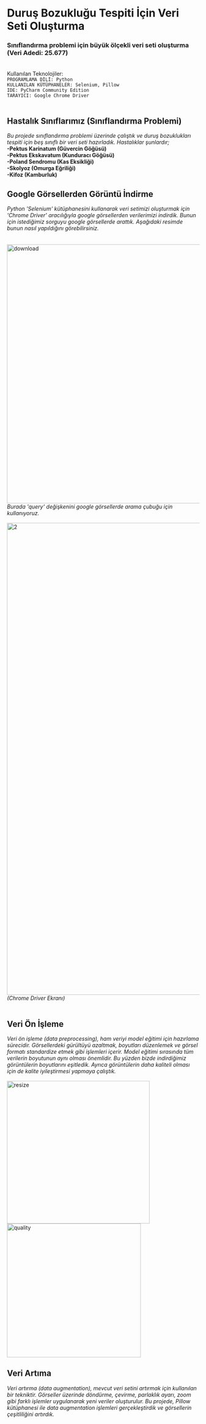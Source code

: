 # Duruş Bozukluğu Tespiti İçin Veri Seti Oluşturma
### Sınıflandırma problemi için büyük ölçekli veri seti oluşturma (Veri Adedi: 25.677) </br> </br>
Kullanılan Teknolojiler: </br>
`PROGRAMLAMA DİLİ: Python` </br>
`KULLANILAN KÜTÜPHANELER: Selenium, Pillow` </br>
`IDE: PyCharm Community Edition` </br> 
`TARAYICI: Google Chrome Driver` </br> </br>
## Hastalık Sınıflarımız (Sınıflandırma Problemi) </br>
*Bu projede sınıflandırma problemi üzerinde çalıştık ve duruş bozuklukları tespiti için beş sınıflı bir veri seti hazırladık. Hastalıklar şunlardır;* </br>
**-Pektus Karinatum (Güvercin Göğüsü)** </br>
**-Pektus Ekskavatum (Kunduracı Göğüsü)** </br>
**-Poland Sendromu (Kas Eksikliği)** </br>
**-Skolyoz (Omurga Eğriliği)** </br>
**-Kifoz (Kamburluk)** </br>
## Google Görsellerden Görüntü İndirme </br>
*Python 'Selenium' kütüphanesini kullanarak veri setimizi oluşturmak için 'Chrome Driver' aracılığıyla google görsellerden verilerimizi indirdik. Bunun için istediğimiz sorguyu google görsellerde arattık. Aşağıdaki resimde bunun nasıl yapıldığını görebilirsiniz.* </br> </br> </br>
<img width="677" alt="download" src="https://github.com/user-attachments/assets/5e11cc0c-1df1-4145-997a-e516b846ba61"> </br>
*Burada 'query' değişkenini google görsellerde arama çubuğu için kullanıyoruz.* </br> </br> 
<img width="1234" alt="2" src="https://github.com/user-attachments/assets/0aa23f3c-afdc-423a-8948-82a659e9eeb2">
*(Chrome Driver Ekranı)* </br> </br>

## Veri Ön İşleme </br>
*Veri ön işleme (data preprocessing), ham veriyi model eğitimi için hazırlama sürecidir. 
Görsellerdeki gürültüyü azaltmak, boyutları düzenlemek ve görsel formatı standardize etmek gibi işlemleri içerir. 
Model eğitimi sırasında tüm verilerin boyutunun aynı olması önemlidir. Bu yüzden bizde indirdiğimiz görüntülerin boyutlarını eşitledik. 
Ayrıca görüntülerin daha kaliteli olması için de kalite iyileştirmesi yapmaya çalıştık.* </br> </br>
<img width="373" alt="resize" src="https://github.com/user-attachments/assets/16ddd191-f1bf-47f4-9893-e1da39f1b49f"> 
<img width="350" alt="quality" src="https://github.com/user-attachments/assets/f4da43e2-9569-4ffb-b284-9f7b8baffaf8">


## Veri Artıma </br>
*Veri artırma (data augmentation), mevcut veri setini artırmak için kullanılan bir tekniktir. 
Görseller üzerinde döndürme, çevirme, parlaklık ayarı, zoom gibi farklı işlemler uygulanarak yeni veriler oluşturulur. 
Bu projede, Pillow kütüphanesi ile data augmentation işlemleri gerçekleştirdik ve görsellerin çeşitliliğini artırdık.*

